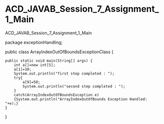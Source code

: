 # ACD_JAVAB_Session_7_Assignment_1_Main
ACD_JAVAB_Session_7_Assignment_1_Main


package exceptionHandling;

public class ArrayIndexOutOfBoundsExceptionClass {

	public static void main(String[] args) {
		int a[]=new int[5];
		a[1]=10;
		System.out.println("first step completed : ");
		try{
			a[9]=50;
			System.out.println("second step completed : ");
		}
		catch(ArrayIndexOutOfBoundsException e)
		{System.out.println("ArrayIndexOutOfBounds Exception Handled: "+e);}  
	}

}
